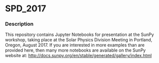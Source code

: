 # SPD_2017

### Description
This repository contains Jupyter Notebooks for presentation at the SunPy workshop, taking place at the Solar Physics Division Meeting in Portland, Oregon, August 2017. If you are interested in more examples than are provided here, then many more notebooks are available on the SunPy website at: http://docs.sunpy.org/en/stable/generated/gallery/index.html
